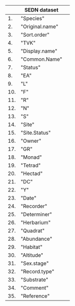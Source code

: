 
|     |SEDN dataset    |   |
|-----|----------------|---|
| 1.  |"Species"       |   |
| 2.  |"Original.name" |   |
| 3.  |"Sort.order"    |   |
| 4.  |"TVK"           |   |
| 5.  |"Display.name"  |   |
| 6.  |"Common.Name"   |   |
| 7.  |"Status"        |   |
| 8.  |"EA"            |   |
| 9.  |"L"             |   |
| 10. |"F"             |   |
| 11. |"R"             |   |
| 12. |"N"             |   |
| 13. |"S"             |   |
| 14. |"Site"          |   |
| 15. |"Site.Status"   |   |
| 16. |"Owner"         |   |
| 17. |"GR"            |   |
| 18. |"Monad"         |   |
| 19. |"Tetrad"        |   |
| 20. |"Hectad"        |   |
| 21. |"DC"            |   |
| 22. |"Y"             |   |
| 23. |"Date"          |   |
| 24. |"Recorder"      |   |
| 25. |"Determiner"    |   |
| 26. |"Herbarium"     |   |
| 27. |"Quadrat"       |   |
| 28. |"Abundance"     |   |
| 29. |"Habitat"       |   |
| 30. |"Altitude"      |   |
| 31. |"Sex.stage"     |   |
| 32. |"Record.type"   |   |
| 33. |"Substrate"     |   |
| 34. |"Comment"       |   |
| 35. |"Reference"     |   |
